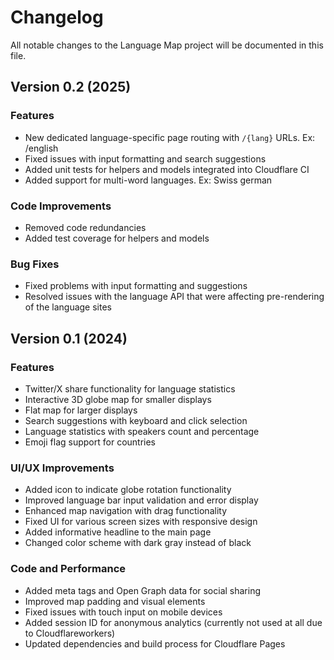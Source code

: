 # Changelog

All notable changes to the Language Map project will be documented in this file.

## Version 0.2 (2025)

### Features
- New dedicated language-specific page routing with `/{lang}` URLs. Ex: /english
- Fixed issues with input formatting and search suggestions
- Added unit tests for helpers and models integrated into Cloudflare CI
- Added support for multi-word languages. Ex: Swiss german

### Code Improvements
- Removed code redundancies
- Added test coverage for helpers and models

### Bug Fixes
- Fixed problems with input formatting and suggestions
- Resolved issues with the language API that were affecting pre-rendering of the language sites

## Version 0.1 (2024)

### Features
- Twitter/X share functionality for language statistics
- Interactive 3D globe map for smaller displays
- Flat map for larger displays
- Search suggestions with keyboard and click selection
- Language statistics with speakers count and percentage
- Emoji flag support for countries

### UI/UX Improvements
- Added icon to indicate globe rotation functionality
- Improved language bar input validation and error display
- Enhanced map navigation with drag functionality
- Fixed UI for various screen sizes with responsive design
- Added informative headline to the main page
- Changed color scheme with dark gray instead of black

### Code and Performance
- Added meta tags and Open Graph data for social sharing
- Improved map padding and visual elements
- Fixed issues with touch input on mobile devices
- Added session ID for anonymous analytics (currently not used at all due to Cloudflareworkers)
- Updated dependencies and build process for Cloudflare Pages